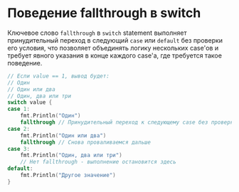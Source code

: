 # Поведение fallthrough в switch

Ключевое слово `fallthrough` в `switch` statement выполняет принудительный переход в следующий `case` или `default` без проверки его условия, что позволяет объединять логику нескольких case'ов и требует явного указания в конце каждого case'а, где требуется такое поведение.

```go
// Если value == 1, вывод будет:
// Один
// Один или два
// Один, два или три
switch value {
case 1:
    fmt.Println("Один")
    fallthrough // Принудительный переход к следующему case без проверки условия (value НЕ сравнивается с 2)
case 2:
    fmt.Println("Один или два")
    fallthrough // Снова проваливаемся дальше
case 3:
    fmt.Println("Один, два или три")
    // Нет fallthrough - выполнение остановится здесь
default:
    fmt.Println("Другое значение")
}
```
